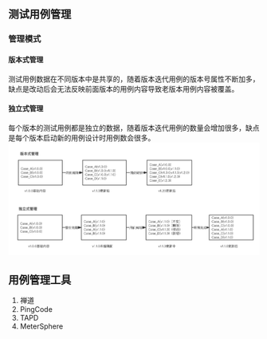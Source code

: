 
## 测试用例管理

### 管理模式
#### 版本式管理
测试用例数据在不同版本中是共享的，随着版本迭代用例的版本号属性不断加多，缺点是改动后会无法反映前面版本的用例内容导致老版本用例内容被覆盖。
#### 独立式管理
每个版本的测试用例都是独立的数据，随着版本迭代用例的数量会增加很多，缺点是每个版本启动新的用例设计时用例数会很多。
![用例管理模式](../pics/用例管理模式.png)

## 用例管理工具
1. 禅道
2. PingCode
3. TAPD
4. MeterSphere
